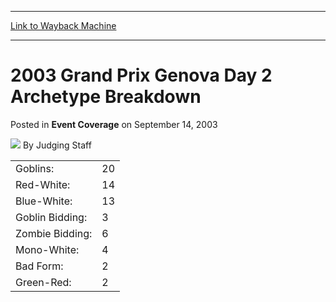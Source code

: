 
---
[Link to Wayback Machine](https://web.archive.org/web/20171029014232/https://magic.wizards.com/en/articles/archive/event-coverage/2003-grand-prix-genova-day-2-archetype-breakdown-2003-09-14)

[_metadata_:author]:- "Judging Staff"
[_metadata_:description]:- "Goblins: 20 Red-White: 14 Blue-White: 13 Goblin Bidding: 3 Zombie Bidding: 6 Mono-White: 4 Bad Form: 2"
[_metadata_:generator]:- "Drupal 7 (http://drupal.org)"
[_metadata_:node]:- "774826"
[_metadata_:publish_date]:- "2003-09-14"
[_metadata_:source]:- "div-main-content"
[_metadata_:title]:- "2003 Grand Prix Genova Day 2 Archetype Breakdown"
[_metadata_:wayback_capture_timestamp]:- "2017-10-29 01:42:32"
[_metadata_:wayback_raw_url]:- "https://web.archive.org/web/20171029014232id_/https://magic.wizards.com/en/articles/archive/event-coverage/2003-grand-prix-genova-day-2-archetype-breakdown-2003-09-14"
[_metadata_:wayback_url]:- "https://magic.wizards.com/en/articles/archive/event-coverage/2003-grand-prix-genova-day-2-archetype-breakdown-2003-09-14"
---


2003 Grand Prix Genova Day 2 Archetype Breakdown
================================================



 Posted in **Event Coverage**
 on September 14, 2003 






![](https://media.magic.wizards.com/styles/auth_small/public/generic-avatar-150_614.png)
By Judging Staff














|  |  |
| --- | --- |
| Goblins: | 20 |
| Red-White: | 14 |
| Blue-White: | 13 |
| Goblin Bidding: | 3 |
| Zombie Bidding: | 6 |
| Mono-White: | 4 |
| Bad Form: | 2 |
| Green-Red: | 2 |







